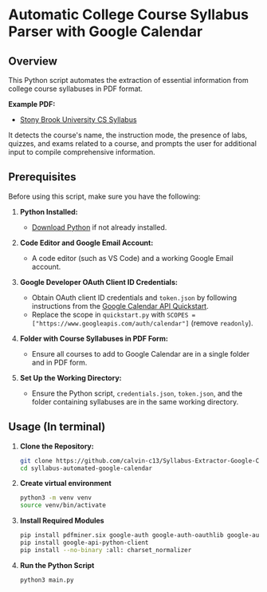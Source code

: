 # Automatic College Course Syllabus Parser with Google Calendar

## Overview

This Python script automates the extraction of essential information from college course syllabuses in PDF format.

**Example PDF:**
- [Stony Brook University CS Syllabus](https://syllabus.stonybrook.edu/sites/default/files/courses/cse101/fall-2020/01-lec/cse101-01-fall-2020-syllabus.pdf)

It detects the course's name, the instruction mode, the presence of labs, quizzes, and exams related to a course, and prompts the user for additional input to compile comprehensive information.

## Prerequisites

Before using this script, make sure you have the following:

1. **Python Installed:**
   - [Download Python](https://www.python.org/downloads/) if not already installed.

2. **Code Editor and Google Email Account:**
   - A code editor (such as VS Code) and a working Google Email account.

3. **Google Developer OAuth Client ID Credentials:**
   - Obtain OAuth client ID credentials and `token.json` by following instructions from the [Google Calendar API Quickstart](https://developers.google.com/calendar/api/quickstart/python).
   - Replace the scope in `quickstart.py` with `SCOPES = ["https://www.googleapis.com/auth/calendar"]` (remove `readonly`).

4. **Folder with Course Syllabuses in PDF Form:**
   - Ensure all courses to add to Google Calendar are in a single folder and in PDF form.

5. **Set Up the Working Directory:**
   - Ensure the Python script, `credentials.json`, `token.json`, and the folder containing syllabuses are in the same working directory.

   
## Usage (In terminal)

1. **Clone the Repository:**
   ```bash
   git clone https://github.com/calvin-c13/Syllabus-Extractor-Google-Calendar-API.git
   cd syllabus-automated-google-calendar
2. **Create virtual environment**
   ```bash
   python3 -m venv venv
   source venv/bin/activate

3. **Install Required Modules**
   ```bash
   pip install pdfminer.six google-auth google-auth-oauthlib google-auth-httplib2
   pip install google-api-python-client
   pip install --no-binary :all: charset_normalizer
4. **Run the Python Script**
   ```bash
   python3 main.py
